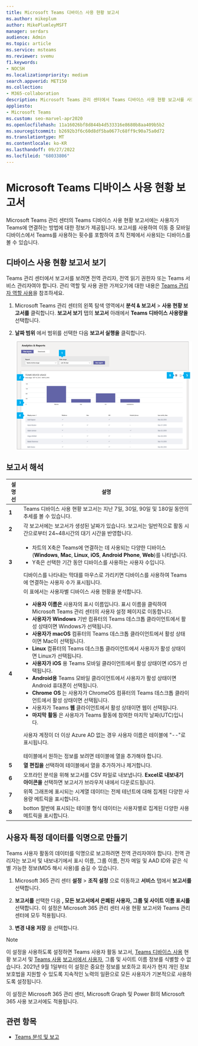 ```yaml
---
title: Microsoft Teams 디바이스 사용 현황 보고서
ms.author: mikeplum
author: MikePlumleyMSFT
manager: serdars
audience: Admin
ms.topic: article
ms.service: msteams
ms.reviewer: svemu
f1.keywords:
- NOCSH
ms.localizationpriority: medium
search.appverid: MET150
ms.collection:
- M365-collaboration
description: Microsoft Teams 관리 센터에서 Teams 디바이스 사용 현황 보고서를 사용하여 조직의 사용자가 Teams에 연결하는 방법을 알아봅니다.
appliesto:
- Microsoft Teams
ms.custom: seo-marvel-apr2020
ms.openlocfilehash: 11a16026bf8d844b4d533316e8680b8aa409b5b2
ms.sourcegitcommit: b2692b3f6c60d8df5ba0677c68ff9c90a75a0d72
ms.translationtype: MT
ms.contentlocale: ko-KR
ms.lasthandoff: 09/27/2022
ms.locfileid: "68033806"
---
```

# <a name="microsoft-teams-device-usage-report"></a>Microsoft Teams 디바이스 사용 현황 보고서

Microsoft Teams 관리 센터의 Teams 디바이스 사용 현황 보고서에는 사용자가 Teams에 연결하는 방법에 대한 정보가 제공됩니다. 보고서를 사용하여 이동 중 모바일 디바이스에서 Teams를 사용하는 횟수를 포함하여 조직 전체에서 사용되는 디바이스를 볼 수 있습니다.  

## <a name="view-the-device-usage-report"></a>디바이스 사용 현황 보고서 보기


Teams 관리 센터에서 보고서를 보려면 전역 관리자, 전역 읽기 권한자 또는 Teams 서비스 관리자여야 합니다. 관리 역할 및 사용 권한 가져오기에 대한 내용은 [Teams 관리자 역할 사용](../using-admin-roles.md)을 참조하세요.


1. Microsoft Teams 관리 센터의 왼쪽 탐색 영역에서 **분석 & 보고서** > **사용 현황 보고서를** 클릭합니다. **보고서 보기** 탭의 **보고서** 아래에서 **Teams 디바이스 사용량을** 선택합니다.
2. **날짜 범위** 에서 범위를 선택한 다음 **보고서 실행을** 클릭합니다.

    ![설명선이 있는 Teams 관리 센터의 Teams 디바이스 사용 현황 보고서 스크린샷.](../media/teams-reports-device-usage-with-callouts.png "설명선이 있는 Teams 관리 센터의 Teams 디바이스 사용 현황 보고서 스크린샷")

## <a name="interpret-the-report"></a>보고서 해석

|설명선 |설명  |
|--------|-------------|
|**1**   |Teams 디바이스 사용 현황 보고서는 지난 7일, 30일, 90일 및 180일 동안의 추세를 볼 수 있습니다.  |
|**2**   |각 보고서에는 보고서가 생성된 날짜가 있습니다. 보고서는 일반적으로 활동 시간으로부터 24~48시간의 대기 시간을 반영합니다. |
|**3**   |<ul><li>차트의 X축은 Teams에 연결하는 데 사용되는 다양한 디바이스(**Windows**, **Mac**, **Linux**, **iOS**, **Android Phone**, **Web**)를 나타냅니다. </li><li>Y축은 선택한 기간 동안 디바이스를 사용하는 사용자 수입니다.</li> </ul>디바이스를 나타내는 막대를 마우스로 가리키면 디바이스를 사용하여 Teams에 연결하는 사용자 수가 표시됩니다.|
|**4**   |이 표에서는 사용자별 디바이스 사용 현황을 분석합니다. <ul><li>**사용자 이름은** 사용자의 표시 이름입니다. 표시 이름을 클릭하여 Microsoft Teams 관리 센터의 사용자 설정 페이지로 이동합니다. </li><li>**사용자가 Windows** 기반 컴퓨터의 Teams 데스크톱 클라이언트에서 활성 상태이면 Windows가 선택됩니다.</li><li>**사용자가 macOS** 컴퓨터의 Teams 데스크톱 클라이언트에서 활성 상태이면 Mac이 선택됩니다. </li> <li>**Linux** 컴퓨터의 Teams 데스크톱 클라이언트에서 사용자가 활성 상태이면 Linux가 선택됩니다. </li> <li>**사용자가 iOS** 용 Teams 모바일 클라이언트에서 활성 상태이면 iOS가 선택됩니다.</li><li>**Android용** Teams 모바일 클라이언트에서 사용자가 활성 상태이면 Android 휴대폰이 선택됩니다.</li><li>**Chrome OS** 는 사용자가 ChromeOS 컴퓨터의 Teams 데스크톱 클라이언트에서 활성 상태이면 선택됩니다.</li><li>사용자가 Teams **웹** 클라이언트에서 활성 상태이면 웹이 선택됩니다. <li>**마지막 활동** 은 사용자가 Teams 활동에 참여한 마지막 날짜(UTC)입니다.</li> </ul> 사용자 계정이 더 이상 Azure AD 없는 경우 사용자 이름은 테이블에 "--"로 표시됩니다. <br><br>테이블에서 원하는 정보를 보려면 테이블에 열을 추가해야 합니다. |
|**5**   |**열 편집을** 선택하여 테이블에서 열을 추가하거나 제거합니다. |
|**6**   |오프라인 분석을 위해 보고서를 CSV 파일로 내보냅니다. **Excel로 내보내기 아이콘을** 선택하면 보고서가 브라우저 내에서 다운로드됩니다.|
|**7** |위쪽 그래프에 표시되는 시계열 데이터는 전체 테넌트에 대해 집계된 다양한 사용량 메트릭을 표시합니다.|
|**8** |botton 절반에 표시되는 테이블 형식 데이터는 사용자별로 집계된 다양한 사용 메트릭을 표시합니다.|


## <a name="make-the-user-specific-data-anonymous"></a>사용자 특정 데이터를 익명으로 만들기

Teams 사용자 활동의 데이터를 익명으로 보고하려면 전역 관리자여야 합니다. 전역 관리자는 보고서 및 내보내기에서 표시 이름, 그룹 이름, 전자 메일 및 AAD ID와 같은 식별 가능한 정보(MD5 해시 사용)를 숨길 수 있습니다.

1. Microsoft 365 관리 센터 **설정** \> **조직 설정** 으로 이동하고 **서비스** 탭에서 **보고서를** 선택합니다.
    
2. **보고서를** 선택한 다음 **, 모든 보고서에서 은폐된 사용자, 그룹 및 사이트 이름 표시를** 선택합니다. 이 설정은 Microsoft 365 관리 센터 사용 현황 보고서와 Teams 관리 센터에 모두 적용됩니다.
  
3. **변경 내용 저장** 을 선택합니다.

> [!NOTE]
> 이 설정을 사용하도록 설정하면 Teams 사용자 활동 보고서, [Teams 디바이스 사용](device-usage-report.md) 현황 보고서 및 [Teams 사용](teams-usage-report.md) [보고서에서 사용자](user-activity-report.md), 그룹 및 사이트 이름 정보를 식별할 수 없습니다. 2021년 9월 1일부터 이 설정은 중요한 정보를 보호하고 회사가 현지 개인 정보 보호법을 지원할 수 있도록 지속적인 노력의 일환으로 모든 사용자가 기본적으로 사용하도록 설정됩니다. 
>
>이 설정은 Microsoft 365 관리 센터, Microsoft Graph 및 Power BI의 Microsoft 365 사용 보고서에도 적용됩니다.

## <a name="related-topics"></a>관련 항목

- [Teams 분석 및 보고](teams-reporting-reference.md)

